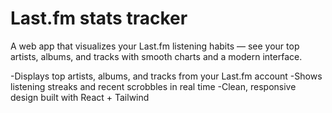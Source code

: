 # Last.fm stats tracker
A web app that visualizes your Last.fm listening habits — see your top artists, albums, and tracks with smooth charts and a modern interface.

-Displays top artists, albums, and tracks from your Last.fm account 
-Shows listening streaks and recent scrobbles in real time
-Clean, responsive design built with React + Tailwind
